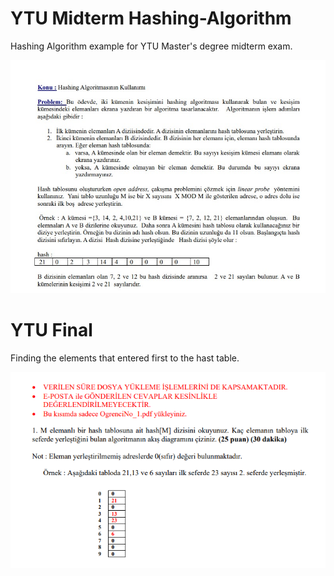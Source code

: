 # YTU Midterm Hashing-Algorithm
Hashing Algorithm example for YTU Master's degree midterm exam.

![alt text](https://github.com/BarisDev/YTU_Master-s_Degree_Exam/blob/main/hashing-problem.jpeg?raw=true)

# YTU Final
Finding the elements that entered first to the hast table.

![alt text](https://github.com/BarisDev/YTU_Master-s_Degree_Exam/blob/main/ytu_final.png?raw=true)
